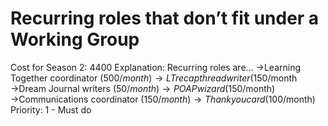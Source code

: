 # Recurring roles that don’t fit under a Working Group

Cost for Season 2: 4400
Explanation: Recurring roles are...
→Learning Together coordinator ($500/month)
→LT recap thread writer ($150/month 
→Dream Journal writers ($50/month)
→ POAP wizard ($150/month)
→Communications coordinator ($150/month)
→Thank you card ($100/month)
Priority: 1 - Must do
